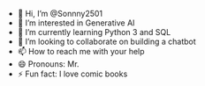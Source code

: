 - 👋 Hi, I’m @Sonnny2501
- 👀 I’m interested in Generative AI
- 🌱 I’m currently learning Python 3 and SQL
- 💞️ I’m looking to collaborate on building a chatbot
- 📫 How to reach me with your help 
- 😄 Pronouns: Mr.
- ⚡ Fun fact: I love comic books

<!---
Sonnny2501/Sonnny2501 is a ✨ special ✨ repository because its `README.md` (this file) appears on your GitHub profile.
You can click the Preview link to take a look at your changes.
--->
